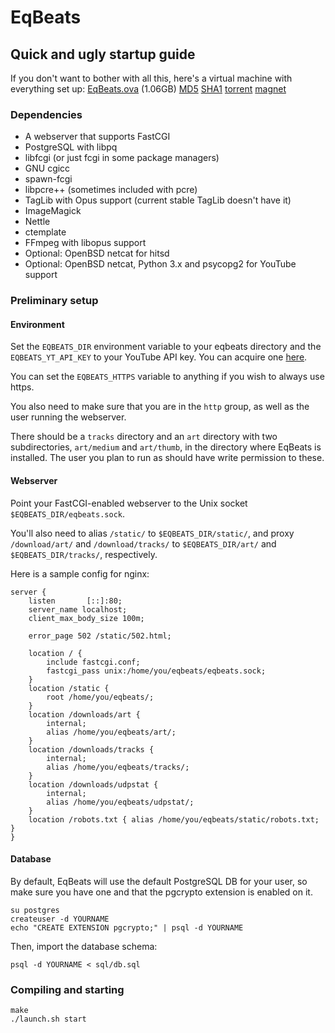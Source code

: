 # EqBeats
## Quick and ugly startup guide

If you don't want to bother with all this, here's a virtual machine with everything set up:
[EqBeats.ova](http://files.codl.fr/1303/EqBeats.ova) (1.06GB)
[MD5](http://files.codl.fr/1303/EqBeats.ova.md5.txt)
[SHA1](http://files.codl.fr/1303/EqBeats.ova.sha1.txt)
[torrent](http://files.codl.fr/1303/EqBeats.ova.torrent)
<a href="magnet:?xt=urn:btih:0BA6FA56C113256E71514241A5566169C0FDC351&tr=http://tracker.ex.ua/announce&dn=EqBeats.ova">magnet</a>

### Dependencies

* A webserver that supports FastCGI
* PostgreSQL with libpq
* libfcgi (or just fcgi in some package managers)
* GNU cgicc
* spawn-fcgi
* libpcre++ (sometimes included with pcre)
* TagLib with Opus support (current stable TagLib doesn't have it)
* ImageMagick
* Nettle
* ctemplate
* FFmpeg with libopus support
* Optional: OpenBSD netcat for hitsd
* Optional: OpenBSD netcat, Python 3.x and psycopg2 for YouTube support

### Preliminary setup

#### Environment

Set the `EQBEATS_DIR` environment variable to your eqbeats directory and the `EQBEATS_YT_API_KEY` to your YouTube API key. You can acquire one [here](https://code.google.com/apis/youtube/dashboard/gwt/index.html).

You can set the `EQBEATS_HTTPS` variable to anything if you wish to always use https.

You also need to make sure that you are in the `http` group, as well as the user running the webserver.

There should be a `tracks` directory and an `art` directory with two subdirectories, `art/medium` and `art/thumb`, in the directory where EqBeats is installed. The user you plan to run as should have write permission to these.

#### Webserver

Point your FastCGI-enabled webserver to the Unix socket `$EQBEATS_DIR/eqbeats.sock`.

You'll also need to alias `/static/` to `$EQBEATS_DIR/static/`,
and proxy `/download/art/` and `/download/tracks/` to `$EQBEATS_DIR/art/` and `$EQBEATS_DIR/tracks/`, respectively.

Here is a sample config for nginx:

    server {
        listen       [::]:80;
        server_name localhost;
        client_max_body_size 100m;

        error_page 502 /static/502.html;

        location / {
            include fastcgi.conf;
            fastcgi_pass unix:/home/you/eqbeats/eqbeats.sock;
        }
        location /static {
            root /home/you/eqbeats/;
        }
        location /downloads/art {
            internal;
            alias /home/you/eqbeats/art/;
        }
        location /downloads/tracks {
            internal;
            alias /home/you/eqbeats/tracks/;
        }
        location /downloads/udpstat {
            internal;
            alias /home/you/eqbeats/udpstat/;
        }
        location /robots.txt { alias /home/you/eqbeats/static/robots.txt; }
    }


#### Database

By default, EqBeats will use the default PostgreSQL DB for your user, so make sure you have one and that the pgcrypto extension is enabled on it.

    su postgres
    createuser -d YOURNAME
    echo "CREATE EXTENSION pgcrypto;" | psql -d YOURNAME

Then, import the database schema:

    psql -d YOURNAME < sql/db.sql

### Compiling and starting

    make
    ./launch.sh start
